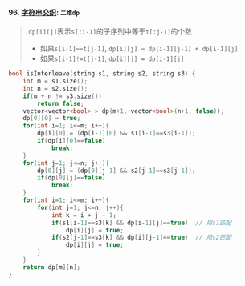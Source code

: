 #### 96. [字符串交织](https://leetcode.cn/problems/IY6buf/): `二维dp`

> `dp[i][j]`表示`s[:i-1]`的子序列中等于`t[:j-1]`的个数
> - 如果`s[i-1]==t[j-1]`, `dp[i][j] = dp[i-1][j-1] + dp[i-1][j]`
> - 如果`s[i-1]!=t[j-1]`, `dp[i][j] = dp[i-1][j]`

```CPP
bool isInterleave(string s1, string s2, string s3) {
    int m = s1.size();
    int n = s2.size();
    if(m + n != s3.size())
        return false;
    vector<vector<bool> > dp(m+1, vector<bool>(n+1, false));
    dp[0][0] = true;
    for(int i=1; i<=m; i++){
        dp[i][0] = (dp[i-1][0] && s1[i-1]==s3[i-1]);
        if(dp[i][0]==false)
            break;
    }
    for(int j=1; j<=n; j++){
        dp[0][j] = (dp[0][j-1] && s2[j-1]==s3[j-1]);
        if(dp[0][j]==false)
            break;
    }
    for(int i=1; i<=m; i++){
        for(int j=1; j<=n; j++){
            int k = i + j - 1;
            if(s1[i-1]==s3[k] && dp[i-1][j]==true)  // 用s1匹配
                dp[i][j] = true;
            if(s2[j-1]==s3[k] && dp[i][j-1]==true)  // 用s2匹配
                dp[i][j] = true;
        }
    }
    return dp[m][n];
}
```